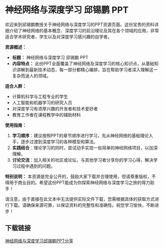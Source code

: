 # 神经网络与深度学习 邱锡鹏 PPT

欢迎来到邱锡鹏教授关于神经网络与深度学习的PPT资源页面。这份宝贵的资料详细介绍了神经网络的基本概念、深度学习的前沿理论及其在各个领域的应用，非常适合学术研究者、学生以及对深度学习感兴趣的自学者。

**资源概述：**
- **标题：** 神经网络与深度学习 邱锡鹏 PPT
- **内容特点：** 此份PPT全面覆盖了神经网络及深度学习的核心知识点，从基础知识讲解到最新技术动态，每一部分都精心编排，旨在帮助学习者深入理解这一复杂而迷人的领域。
  
**适合人群：**
- 计算机科学与工程专业的学生
- 人工智能和机器学习的研究人员
- 对深度学习有浓厚兴趣的开发者和技术爱好者
- 教育工作者在课程教学中的辅助材料

**使用指南：**
1. **学习顺序**：建议按照PPT的章节顺序进行学习，先从神经网络的基础理论入手，逐步过渡到深度学习的各种模型和算法。
2. **实践结合**：理论学习的同时，尝试动手实现一些简单的神经网络项目，以加深理解。
3. **讨论交流**：加入相关的社区或论坛，与其他学习者分享你的学习心得，解决学习过程中遇到的问题。

**特别说明：**
本资源是完全公开的，鼓励大家下载并合理使用，但请尊重版权，不得用于商业目的。希望这份PPT能成为你探索神经网络与深度学习之旅的得力助手！

请注意，由于直接在此文本中无法提供实际文件下载，您需根据具体的获取方式进行下载。请确保来源可靠，以保证资料的完整性和准确性。祝您学习愉快，不断进步！

## 下载链接

[神经网络与深度学习邱锡鹏PPT分享](https://pan.quark.cn/s/f3f49ec2ef9b)